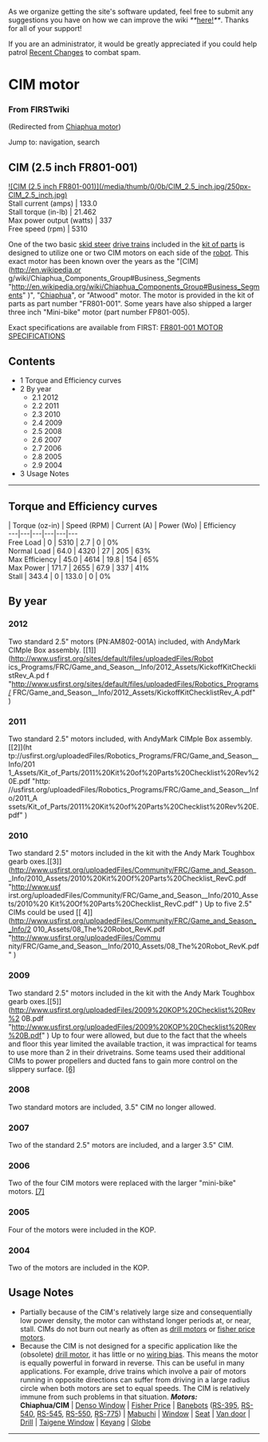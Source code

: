 As we organize getting the site's software updated, feel free to submit any
suggestions you have on how we can improve the wiki
_**_[here!](/index.php/User:Hallry/Suggestions "User:Hallry/Suggestions"
)_**_. Thanks for all of your support!

If you are an administrator, it would be greatly appreciated if you could help
patrol [Recent Changes](/index.php/Special:Recentchanges
"Special:Recentchanges" ) to combat spam.

# CIM motor

### From FIRSTwiki

(Redirected from [Chiaphua motor](/index.php?title=Chiaphua_motor&redirect=no
"Chiaphua motor" ))

Jump to: navigation, search

  

CIM (2.5 inch FR801-001)  
---  
[![CIM \(2.5 inch FR801-001\)](/media/thumb/0/0b/CIM_2.5_inch.jpg/250px-
CIM_2.5_inch.jpg)](/index.php/Image:CIM_2.5_inch.jpg "CIM \(2.5 inch
FR801-001\)" )  
Stall current (amps) |  133.0  
Stall torque (in-lb) |  21.462  
Max power output (watts) |  337  
Free speed (rpm) |  5310  
  
One of the two basic [skid steer](/index.php/Skid_steer "Skid steer" ) [drive
trains](/index.php/Drive_train "Drive train" ) included in the [kit of
parts](/index.php/Kit_of_parts "Kit of parts" ) is designed to utilize one or
two CIM motors on each side of the [robot](/index.php/Robot "Robot" ). This
exact motor has been known over the years as the "[CIM](http://en.wikipedia.or
g/wiki/Chiaphua_Components_Group#Business_Segments
"http://en.wikipedia.org/wiki/Chiaphua_Components_Group#Business_Segments" )",
"[Chiaphua](http://en.wikipedia.org/wiki/Chiaphua_Components_Group
"http://en.wikipedia.org/wiki/Chiaphua_Components_Group" )", or "Atwood"
motor. The motor is provided in the kit of parts as part number "FR801-001".
Some years have also shipped a larger three inch "Mini-bike" motor (part
number FP801-005).

Exact specifications are available from FIRST: [FR801-001 MOTOR
SPECIFICATIONS](http://www2.usfirst.org/2005comp/Specs/CIM.pdf
"http://www2.usfirst.org/2005comp/Specs/CIM.pdf" )

## Contents

  * 1 Torque and Efficiency curves
  * 2 By year
    * 2.1 2012
    * 2.2 2011
    * 2.3 2010
    * 2.4 2009
    * 2.5 2008
    * 2.6 2007
    * 2.7 2006
    * 2.8 2005
    * 2.9 2004
  * 3 Usage Notes  
---  
  

## Torque and Efficiency curves

| Torque (oz-in) | Speed (RPM) | Current (A) | Power (Wo) | Efficiency  
---|---|---|---|---|---  
Free Load | 0 | 5310 | 2.7 | 0 | 0%  
Normal Load | 64.0 | 4320 | 27 | 205 | 63%  
Max Efficiency | 45.0 | 4614 | 19.8 | 154 | 65%  
Max Power | 171.7 | 2655 | 67.9 | 337 | 41%  
Stall | 343.4 | 0 | 133.0 | 0 | 0%  
  

##  By year


### 2012

Two standard 2.5" motors (PN:AM802-001A) included, with AndyMark CIMple Box
assembly. [[1]](http://www.usfirst.org/sites/default/files/uploadedFiles/Robot
ics_Programs/FRC/Game_and_Season__Info/2012_Assets/KickoffKitChecklistRev_A.pd
f "http://www.usfirst.org/sites/default/files/uploadedFiles/Robotics_Programs/
FRC/Game_and_Season__Info/2012_Assets/KickoffKitChecklistRev_A.pdf" )


### 2011

Two standard 2.5" motors included, with AndyMark CIMple Box assembly. [[2]](ht
tp://usfirst.org/uploadedFiles/Robotics_Programs/FRC/Game_and_Season__Info/201
1_Assets/Kit_of_Parts/2011%20Kit%20of%20Parts%20Checklist%20Rev%20E.pdf "http:
//usfirst.org/uploadedFiles/Robotics_Programs/FRC/Game_and_Season__Info/2011_A
ssets/Kit_of_Parts/2011%20Kit%20of%20Parts%20Checklist%20Rev%20E.pdf" )


### 2010

Two standard 2.5" motors included in the kit with the Andy Mark Toughbox gearb
oxes.[[3]](http://www.usfirst.org/uploadedFiles/Community/FRC/Game_and_Season_
_Info/2010_Assets/2010%20Kit%20Of%20Parts%20Checklist_RevC.pdf "http://www.usf
irst.org/uploadedFiles/Community/FRC/Game_and_Season__Info/2010_Assets/2010%20
Kit%20Of%20Parts%20Checklist_RevC.pdf" ) Up to five 2.5" CIMs could be used [[
4]](http://www.usfirst.org/uploadedFiles/Community/FRC/Game_and_Season__Info/2
010_Assets/08_The%20Robot_RevK.pdf "http://www.usfirst.org/uploadedFiles/Commu
nity/FRC/Game_and_Season__Info/2010_Assets/08_The%20Robot_RevK.pdf" )


### 2009

Two standard 2.5" motors included in the kit with the Andy Mark Toughbox gearb
oxes.[[5]](http://www.usfirst.org/uploadedFiles/2009%20KOP%20Checklist%20Rev%2
0B.pdf
"http://www.usfirst.org/uploadedFiles/2009%20KOP%20Checklist%20Rev%20B.pdf" )
Up to four were allowed, but due to the fact that the wheels and floor this
year limited the available traction, it was impractical for teams to use more
than 2 in their drivetrains. Some teams used their additional CIMs to power
propellers and ducted fans to gain more control on the slippery surface.
[[6]](http://www.chiefdelphi.com/forums/showthread.php?t=74770
"http://www.chiefdelphi.com/forums/showthread.php?t=74770" )


###  2008

Two standard motors are included, 3.5" CIM no longer allowed.


###  2007

Two of the standard 2.5" motors are included, and a larger 3.5" CIM.


###  2006

Two of the four CIM motors were replaced with the larger "mini-bike" motors.
[[7]](http://www2.usfirst.org/2006comp/Manual/5-The_Robot_Rev_F.pdf
"http://www2.usfirst.org/2006comp/Manual/5-The_Robot_Rev_F.pdf" )


###  2005

Four of the motors were included in the KOP.


###  2004

Two of the motors are included in the KOP.


## Usage Notes

  * Partially because of the CIM's relatively large size and consequentially low power density, the motor can withstand longer periods at, or near, stall. CIMs do not burn out nearly as often as [drill motors](/index.php/Drill_motor "Drill motor" ) or [fisher price motors](/index.php/Fisher_price_motor "Fisher price motor" ). 
  * Because the CIM is not designed for a specific application like the (obsolete) [drill motor](/index.php/Drill_motor "Drill motor" ), it has little or no [wiring bias](/index.php/Wiring_bias "Wiring bias" ). This means the motor is equally powerful in forward in reverse. This can be useful in many applications. For example, drive trains which involve a pair of motors running in opposite directions can suffer from driving in a large radius circle when both motors are set to equal speeds. The CIM is relatively immune from such problems in that situation. 
_**Motors:**_  
**Chiaphua/CIM** | [Denso Window](/index.php/Denso_window_motor "Denso window motor" ) | [Fisher Price](/index.php/Fisher_Price_motor "Fisher Price motor" ) | [Banebots](/index.php/Banebots_motor "Banebots motor" ) ([RS-395](/index.php/RS-395_Banebots_motor "RS-395 Banebots motor" ), [RS-540](/index.php/RS-540_Banebots_motor "RS-540 Banebots motor" ), [RS-545](/index.php/RS-545_Banebots_motor "RS-545 Banebots motor" ), [RS-550](/index.php/RS-550_Banebots_motor "RS-550 Banebots motor" ), [RS-775](/index.php/RS-775_Banebots_motor "RS-775 Banebots motor" )) | [Mabuchi](/index.php/Mabuchi_motors "Mabuchi motors" ) | [Window](/index.php/Window_motor "Window motor" ) | [Seat](/index.php?title=Seat_motor&action=edit "Seat motor" ) | [Van door](/index.php/Van_door_motor "Van door motor" ) | [Drill](/index.php/Drill_motor "Drill motor" ) | [Taigene Window](/index.php?title=Taigene_window_motor&action=edit "Taigene window motor" ) | [Keyang](/index.php?title=Keyang_motor&action=edit "Keyang motor" ) | [Globe](/index.php/Globe_motor "Globe motor" )  
---  
  
